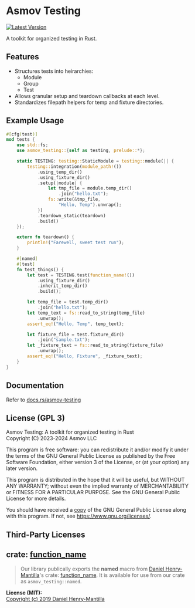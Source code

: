 Asmov Testing
===============================================================================
[![Latest Version]][crates.io]

[Latest Version]: https://img.shields.io/crates/v/asmov-testing.svg
[crates.io]: https://crates.io/crates/asmov-testing

A toolkit for organized testing in Rust.

## Features
- Structures tests into heirarchies:
  - Module
  - Group
  - Test
- Allows granular setup and teardown callbacks at each level.
- Standardizes filepath helpers for temp and fixture directories.

## Example Usage

```rust
#[cfg(test)]
mod tests {
    use std::fs;
    use asmov_testing::{self as testing, prelude::*};

    static TESTING: testing::StaticModule = testing::module(|| {
        testing::integration(module_path!())
            .using_temp_dir()
            .using_fixture_dir()
            .setup(|module| {
                let tmp_file = module.temp_dir()
                    .join("hello.txt");
                fs::write(&tmp_file,
                    "Hello, Temp").unwrap();
            })
            .teardown_static(teardown)
            .build()
    });

    extern fn teardown() {
        println!("Farewell, sweet test run");
    }

    #[named]
    #[test]
    fn test_things() {
        let test = TESTING.test(function_name!())
            .using_fixture_dir()  
            .inherit_temp_dir()
            .build();

        let temp_file = test.temp_dir()
            .join("hello.txt");
        let temp_text = fs::read_to_string(temp_file)
            .unwrap();
        assert_eq!("Hello, Temp", temp_text);

        let fixture_file = test.fixture_dir()
            .join("sample.txt");
        let _fixture_text = fs::read_to_string(fixture_file)
            .unwrap();
        assert_eq!("Hello, Fixture", _fixture_text);
    }
}
```


Documentation
-------------

Refer to [docs.rs/asmov-testing](https://docs.rs/asmov-testing/latest/asmov_testing)


License (GPL 3)
-------------------------------------------------------------------------------
Asmov Testing: A toolkit for organized testing in Rust  
Copyright (C) 2023-2024 Asmov LLC

This program is free software: you can redistribute it and/or modify
it under the terms of the GNU General Public License as published by
the Free Software Foundation, either version 3 of the License, or
(at your option) any later version.

This program is distributed in the hope that it will be useful,
but WITHOUT ANY WARRANTY; without even the implied warranty of
MERCHANTABILITY or FITNESS FOR A PARTICULAR PURPOSE.  See the
GNU General Public License for more details.

You should have received a [copy](./COPYING.txt) of the GNU General Public License
along with this program.  If not, see <https://www.gnu.org/licenses/>.

Third-Party Licenses
-------------------------------------------------------------------------------
## crate: [function_name](https://crates.io/crates/function_name)

>Our library publically exports the **named** macro from [Daniel Henry-Mantilla](https://github.com/danielhenrymantilla)'s crate: [function_name](https://github.com/danielhenrymantilla/rust-function_name). It is available for use from our crate as `asmov_testing::named`.

**License (MIT):**  
[Copyright (c) 2019 Daniel Henry-Mantilla](./docs/licenses/danielhenrymantilla/function_name/LICENSE.txt)